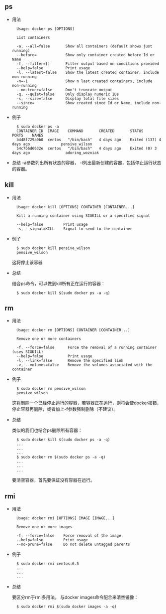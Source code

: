
## ps

* 用法

		Usage: docker ps [OPTIONS]

		List containers

  		-a, --all=false       Show all containers (default shows just running)
  		--before=             Show only container created before Id or Name
  		-f, --filter=[]       Filter output based on conditions provided
  		--help=false          Print usage
  		-l, --latest=false    Show the latest created container, include non-running
  		-n=-1                 Show n last created containers, include non-running
  		--no-trunc=false      Don't truncate output
  		-q, --quiet=false     Only display numeric IDs
  		-s, --size=false      Display total file sizes
  		--since=              Show created since Id or Name, include non-running


* 例子

		$ sudo docker ps -a
		CONTAINER ID  IMAGE    COMMAND       CREATED       STATUS                      PORTS    NAMES
		b448f729a0b0  centos   "/bin/bash"   4 days ago    Exited (137) 4 days ago              pensive_wilson     
		54c7b6d6632e  centos   "/bin/bash"   4 days ago    Exited (0) 3 days ago                adoring_wozniak     


* 总结
 	-a参数列出所有状态的容器， -l列出最新创建的容器，包括停止运行状态的容器。


## kill


* 用法

		Usage: docker kill [OPTIONS] CONTAINER [CONTAINER...]

		Kill a running container using SIGKILL or a specified signal

  		--help=false         Print usage
  		-s, --signal=KILL    Signal to send to the container
  		

* 例子

		$ sudo docker kill pensive_wilson
		pensive_wilson
	
	这将停止该容器
	
* 总结

	结合ps命令，可以做到kill所有正在运行的容器：
	
		$ sudo docker kill $(sudo docker ps -a -q)


## rm


* 用法

		Usage: docker rm [OPTIONS] CONTAINER [CONTAINER...]

		Remove one or more containers

  		-f, --force=false      Force the removal of a running container (uses SIGKILL)
  		--help=false           Print usage
  		-l, --link=false       Remove the specified link
  		-v, --volumes=false    Remove the volumes associated with the container


* 例子

		$ sudo docker rm pensive_wilson
		pensive_wilson
	
	这将删除一个已经停止运行的容器，若容器正在运行，则将会使docker报错，停止容器再删除，或者加上-f参数强制删除（不建议）。
	
* 总结
	
	类似的我们也结合ps删除所有容器：
	
		$ sudo docker kill $(sudo docker ps -a -q)
		...
		...
		...
		$ sudo docker rm $(sudo docker ps -a -q)
		...
		...
		...
	
	要清空容器，首先要保证没有容器在运行。
		
## rmi


* 用法

		Usage: docker rmi [OPTIONS] IMAGE [IMAGE...]

		Remove one or more images

  		-f, --force=false    Force removal of the image
  		--help=false         Print usage
  		--no-prune=false     Do not delete untagged parents

* 例子

		$ sudo docker rmi centos:6.5
		...
		...
		...

* 总结

	要区分rm于rmi多用法。
	与docker images命令配合来清空镜像：
	
		$ sudo docker rmi $(sudo docker images -a -q)

